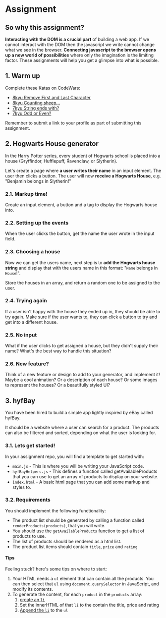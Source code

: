# Assignment

## So why this assignment?

**Interacting with the DOM is a crucial part** of building a web app. If we cannot interact with the DOM then the javascript we write cannot change what we see in the browser. **Connecting javascript to the browser opens up a new world of possibilities** where only the imagination is the limiting factor. These assignments will help you get a glimpse into what is possible.

## 1. Warm up

Complete these Katas on CodeWars:

- [8kyu Remove First and Last Character](https://www.codewars.com/kata/56bc28ad5bdaeb48760009b0)
- [8kyu Counting sheep...](https://www.codewars.com/kata/54edbc7200b811e956000556)
- [7kyu String ends with?](https://www.codewars.com/kata/51f2d1cafc9c0f745c00037d)
- [7kyu Odd or Even?](https://www.codewars.com/kata/5949481f86420f59480000e7)

Remember to submit a link to your profile as part of submitting this assignment.

## 2. Hogwarts House generator

In the Harry Potter series, every student of Hogwarts school is placed into a house (Gryffindor, Hufflepuff, Ravenclaw, or Slytherin).

Let's create a page where **a user writes their name** in an input element. The user then clicks a button. The user will now **receive a Hogwarts House**, e.g. "Benjamin belongs in Slytherin!"

### 2.1. Markup time!

Create an input element, a button and a tag to display the Hogwarts house into.

### 2.2. Setting up the events

When the user clicks the button, get the name the user wrote in the input field.

### 2.3. Choosing a house

Now we can get the users name, next step is to **add the Hogwarts house string** and display that with the users name in this format: "`Name` belongs in `House`!".

Store the houses in an array, and return a random one to be assigned to the user.

### 2.4. Trying again

If a user isn't happy with the house they ended up in, they should be able to try again. Make sure if the user wants to, they can click a button to try and get into a different house.

### 2.5. No input

What if the user clicks to get assigned a house, but they didn't supply their name? What's the best way to handle this situation?

### 2.6. New feature?

Think of a new feature or design to add to your generator, and implement it! Maybe a cool animation? Or a description of each house? Or some images to represent the houses? Or a beautifully styled UI?

## 3. hyfBay

You have been hired to build a simple app lightly inspired by eBay called hyfBay.

It should be a website where a user can search for a product. The products can also be filtered and sorted, depending on what the user is looking for.

### 3.1. Lets get started!

In your assignment repo, you will find a template to get started with:

- `main.js` - This is where you will be writing your JavaScript code.
- `hyfBayHelpers.js` - This defines a function called getAvailableProducts that you can use to get an array of products to display on your website.
- `index.html` - A basic html page that you can add some markup and styles to.

### 3.2. Requirements

You should implement the following functionality:

- The product list should be generated by calling a function called `renderProducts(products)`, that you will write.
- You should use the `getAvailableProducts` function to get a list of products to use.
- The list of products should be rendered as a html list.
- The product list items should contain `title`, `price` and `rating`

#### Tips

Feeling stuck? here's some tips on where to start:

1. Your HTML needs a `ul` element that can contain all the products. You can then select that `ul` using `document.querySelector` in JavaScript, and modify its contents.
2. To generate the content, for each `product` in the `products` array:
   1. [create an `li`](https://developer.mozilla.org/en-US/docs/Web/API/Document/createElement)
   2. Set the innerHTML of that `li` to the contain the title, price and rating
   3. [Append the `li`](https://developer.mozilla.org/en-US/docs/Web/API/Node/appendChild) to the `ul`
